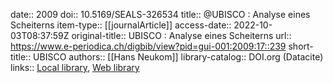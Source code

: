 date:: 2009
doi:: 10.5169/SEALS-326534
title:: @UBISCO : Analyse eines Scheiterns
item-type:: [[journalArticle]]
access-date:: 2022-10-03T08:37:59Z
original-title:: UBISCO : Analyse eines Scheiterns
url:: https://www.e-periodica.ch/digbib/view?pid=gui-001:2009:17::239
short-title:: UBISCO
authors:: [[Hans Neukom]]
library-catalog:: DOI.org (Datacite)
links:: [Local library](zotero://select/groups/2386895/items/5HV4YN5R), [Web library](https://www.zotero.org/groups/2386895/items/5HV4YN5R)
